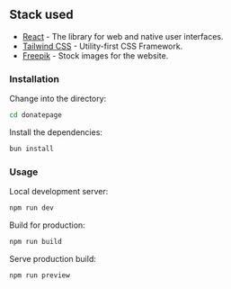 ## Stack used
- [React](https://react.dev) - The library for web and native user interfaces.
- [Tailwind CSS](https://tailwindcss.com) - Utility-first CSS Framework.
- [Freepik](https://freepik.com) - Stock images for the website.

### Installation


Change into the directory:
```bash
cd donatepage
```

Install the dependencies:
```bash
bun install
```

### Usage
Local development server:
```bash
npm run dev
```

Build for production:
```bash
npm run build
```

Serve production build:
```bash
npm run preview
```

